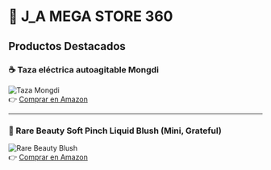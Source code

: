 # 🛒 J_A MEGA STORE 360  

## Productos Destacados  

### ☕ Taza eléctrica autoagitable Mongdi  
![Taza Mongdi](https://m.media-amazon.com/images/I/61zkCY9ogPL._AC_UL640_FMwebp_QL65_.jpg)  
👉 [Comprar en Amazon](https://www.amazon.com/dp/B0DQXZKSCC)  

---

### 💄 Rare Beauty Soft Pinch Liquid Blush (Mini, Grateful)  
![Rare Beauty Blush](https://m.media-amazon.com/images/I/61bm+nd06kL._AC_UL640_QL65_.jpg)  
👉 [Comprar en Amazon](https://www.amazon.com/dp/B0D8JCC51F)  
